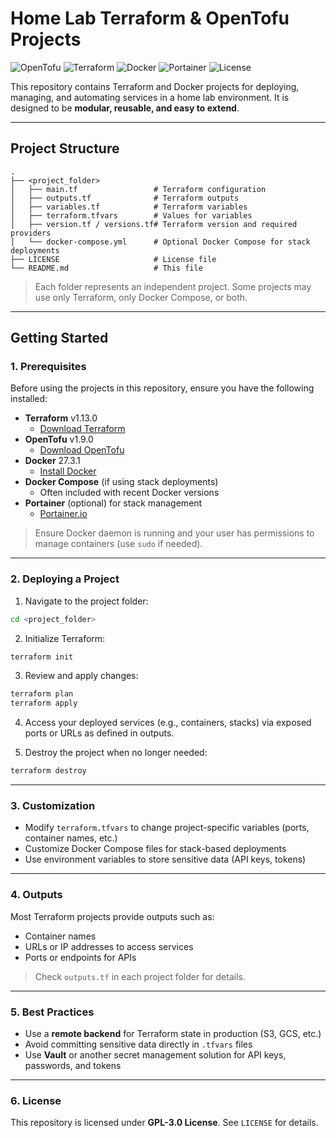 # Home Lab Terraform & OpenTofu Projects

![OpenTofu](https://img.shields.io/badge/OpenTofu-v1.9.0-green?logo=terraform&logoColor=white)
![Terraform](https://img.shields.io/badge/Terraform-v1.13.0-green?logo=terraform&logoColor=white)
![Docker](https://img.shields.io/badge/Docker-27.3.1-green?logo=docker&logoColor=white)
![Portainer](https://img.shields.io/badge/Portainer-latest-green?logo=portainer&logoColor=white)
![License](https://img.shields.io/badge/License-GPLv3-blue)

This repository contains Terraform and Docker projects for deploying, managing, and automating services in a home lab environment. It is designed to be **modular, reusable, and easy to extend**.

---

## **Project Structure**

```
.
├── <project_folder>
│   ├── main.tf                 # Terraform configuration
│   ├── outputs.tf              # Terraform outputs
│   ├── variables.tf            # Terraform variables
│   ├── terraform.tfvars        # Values for variables
│   ├── version.tf / versions.tf# Terraform version and required providers
│   └── docker-compose.yml      # Optional Docker Compose for stack deployments
├── LICENSE                     # License file
└── README.md                   # This file
```

> Each folder represents an independent project. Some projects may use only Terraform, only Docker Compose, or both.

---

## **Getting Started**

### **1. Prerequisites**

Before using the projects in this repository, ensure you have the following installed:

- **Terraform** v1.13.0  
  - [Download Terraform](https://www.terraform.io/downloads)  
- **OpenTofu** v1.9.0  
  - [Download OpenTofu](https://opentofu.io/)  
- **Docker** 27.3.1  
  - [Install Docker](https://docs.docker.com/get-docker/)  
- **Docker Compose** (if using stack deployments)  
  - Often included with recent Docker versions  
- **Portainer** (optional) for stack management  
  - [Portainer.io](https://www.portainer.io/)  

> Ensure Docker daemon is running and your user has permissions to manage containers (use `sudo` if needed).

---

### **2. Deploying a Project**

1. Navigate to the project folder:

```bash
cd <project_folder>
```

2. Initialize Terraform:

```bash
terraform init
```

3. Review and apply changes:

```bash
terraform plan
terraform apply
```

4. Access your deployed services (e.g., containers, stacks) via exposed ports or URLs as defined in outputs.

5. Destroy the project when no longer needed:

```bash
terraform destroy
```

---

### **3. Customization**

* Modify `terraform.tfvars` to change project-specific variables (ports, container names, etc.)
* Customize Docker Compose files for stack-based deployments
* Use environment variables to store sensitive data (API keys, tokens)

---

### **4. Outputs**

Most Terraform projects provide outputs such as:

* Container names
* URLs or IP addresses to access services
* Ports or endpoints for APIs

> Check `outputs.tf` in each project folder for details.

---

### **5. Best Practices**

* Use a **remote backend** for Terraform state in production (S3, GCS, etc.)
* Avoid committing sensitive data directly in `.tfvars` files
* Use **Vault** or another secret management solution for API keys, passwords, and tokens

---

### **6. License**

This repository is licensed under **GPL-3.0 License**. See `LICENSE` for details.
